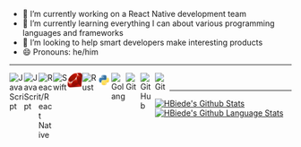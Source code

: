 - 🔭 I’m currently working on a React Native development team
- 🌱 I’m currently learning everything I can about various programming languages and frameworks
- 🤔 I’m looking to help smart developers make interesting products
- 😄 Pronouns: he/him

---

<img align="left" alt="JavaScript" width="26px" src="https://cdn.simpleicons.org/TypeScript/3178c6" />
<img align="left" alt="JavaScript" width="26px" src="https://cdn.simpleicons.org/JavaScript/f7df1e" />
<img align="left" alt="React/React Native" width="26px" src="https://cdn.simpleicons.org/React/61dafb" />
<img align="left" alt="Swift" width="26px" src="https://cdn.simpleicons.org/Swift/f05138" />
<img align="left" alt="Ruby" width="26px" src="https://raw.githubusercontent.com/github/explore/80688e429a7d4ef2fca1e82350fe8e3517d3494d/topics/ruby/ruby.png" />
<picture>
  <source media="(prefers-color-scheme: dark)" srcset="https://cdn.simpleicons.org/Rust/a72145">
  <img align="left" alt="Rust" width="26px" src="https://cdn.simpleicons.org/Rust" />
</picture>
<img align="left" alt="Python" width="26px" src="https://raw.githubusercontent.com/github/explore/80688e429a7d4ef2fca1e82350fe8e3517d3494d/topics/python/python.png" />
<picture>
  <source media="(prefers-color-scheme: dark)" srcset="https://cdn.simpleicons.org/Go/00add8">
  <img align="left" alt="Golang" width="26px" src="https://cdn.simpleicons.org/Go" />
</picture>
<img align="left" alt="Git" width="26px" src="https://cdn.simpleicons.org/Git/f05032" />
<picture>
  <source media="(prefers-color-scheme: dark)" srcset="https://cdn.simpleicons.org/GitHub/ffffff">
  <img align="left" alt="GitHub" width="26px" src="https://cdn.simpleicons.org/GitHub" />
</picture>
<img align="left" alt="Git" width="26px" src="https://cdn.simpleicons.org/GitHubActions/2088ff" />

<br />

---

<a href="https://hbiede.com">
  <img alt="HBiede's Github Stats" src="https://github-readme-stats.vercel.app/api?username=HBiede&show_icons=true&hide_border=true&count_private=true" />
  <br />
  <img alt="HBiede's Github Language Stats" src="https://github-readme-stats.vercel.app/api/top-langs/?username=hbiede&count_private=true&langs_count=10&layout=compact&hide_border=true&hide=HTML,CSS" />
</a>
